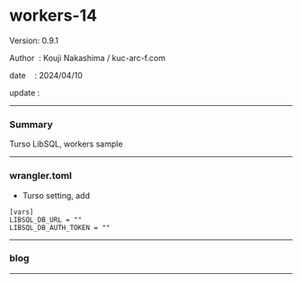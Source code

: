 ﻿# workers-14

 Version: 0.9.1

 Author  : Kouji Nakashima / kuc-arc-f.com

 date    : 2024/04/10

 update  :

***
### Summary

Turso LibSQL, workers sample

***
### wrangler.toml

* Turso setting, add


```
[vars]
LIBSQL_DB_URL = ""
LIBSQL_DB_AUTH_TOKEN = ""
```

***
### blog 


***

